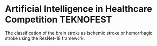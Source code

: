 # Artificial Intelligence in Healthcare Competition TEKNOFEST

The classification of the brain stroke as ischemic stroke or hemorrhagic stroke using the ResNet-18 framework.
